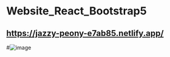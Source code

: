 # Website_React_Bootstrap5

## https://jazzy-peony-e7ab85.netlify.app/

#![image](https://github.com/codingfun5/Website_React_Bootstrap5/assets/120322290/986dfbb0-e5b6-4eca-9511-ce125d92b251)
